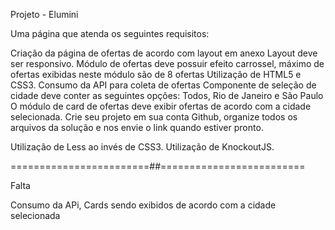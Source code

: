Projeto - Elumini

Uma página que atenda os seguintes requisitos:

Criação da página de ofertas de acordo com layout em anexo
Layout deve ser responsivo.
Módulo de ofertas deve possuir efeito carrossel, máximo de ofertas exibidas neste módulo são de 8 ofertas
Utilização de HTML5 e CSS3.
Consumo da API para coleta de ofertas
Componente de seleção de cidade deve conter as seguintes opções: Todos, Rio de Janeiro e São Paulo
O módulo de card de ofertas deve exibir ofertas de acordo com a cidade selecionada.
Crie seu projeto em sua conta Github, organize todos os arquivos da solução e nos envie o link quando estiver pronto.

Utilização de Less ao invés de CSS3.
Utilização de KnockoutJS.

========================##=========================

Falta

Consumo da APi, Cards sendo exibidos de acordo com a cidade selecionada